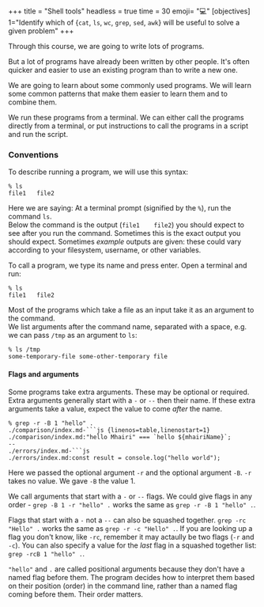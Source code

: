 +++
title = "Shell tools"
headless = true
time = 30
emoji= "💻"
[objectives]
    1="Identify which of {`cat`, `ls`, `wc`, `grep`, `sed`, `awk`} will be useful to solve a given problem"
+++

Through this course, we are going to write lots of programs.

But a lot of programs have already been written by other people. It's often quicker and easier to use an existing program than to write a new one.

We are going to learn about some commonly used programs. We will learn some common patterns that make them easier to learn them and to combine them.

We run these programs from a terminal. We can either call the programs directly from a terminal, or put instructions to call the programs in a script and run the script.

### Conventions

To describe running a program, we will use this syntax:

```console
% ls
file1   file2
```

Here we are saying: At a terminal prompt (signified by the `%`), run the command `ls`.\
Below the command is the output (`file1    file2`) you should expect to see after you run the command. Sometimes this is the exact output you should expect. Sometimes _example_ outputs are given: these could vary according to your filesystem, username, or other variables.

To call a program, we type its name and press enter.  Open a terminal and run:

```console
% ls
file1   file2
```

Most of the programs which take a file as an input take it as an argument to the command.\
We list arguments after the command name, separated with a space, e.g. we can pass `/tmp` as an argument to `ls`:

```console
% ls /tmp
some-temporary-file some-other-temporary file
```

#### Flags and arguments

Some programs take extra arguments. These may be optional or required. Extra arguments generally start with a `-` or `--` then their name.  If these extra arguments take a value, expect the value to come _after_ the name.

```console
% grep -r -B 1 "hello" .
./comparison/index.md-```js {linenos=table,linenostart=1}
./comparison/index.md:"hello Mhairi" === `hello ${mhairiName}`;
--
./errors/index.md-```js
./errors/index.md:const result = console.log("hello world");
```

Here we passed the optional argument `-r` and the optional argument `-B`. `-r` takes no value. We gave `-B` the value 1. 

We call arguments that start with a `-` or `--` flags. We could give flags in any order - `grep -B 1 -r "hello" .` works the same as `grep -r -B 1 "hello" .`.

Flags that start with a `-` not a `--` can also be squashed together. `grep -rc "Hello" .` works the same as `grep -r -c "Hello" .`. If you are looking up a flag you don't know, like `-rc`, remember it may actaully be two flags (`-r` and `-c`). You can also specify a value for the _last_ flag in a squashed together list: `grep -rcB 1 "hello" .`.

`"hello"` and `.` are called positional arguments because they don't have a named flag before them. The program decides how to interpret them based on their position (order) in the command line, rather than a named flag coming before them. Their order matters.

